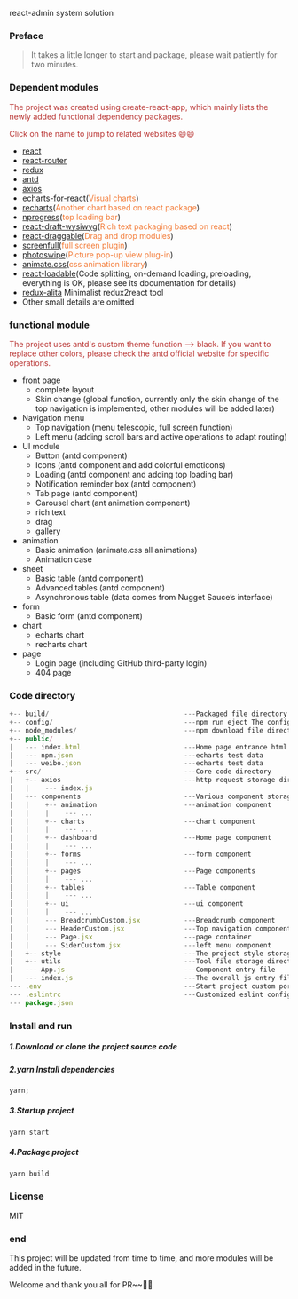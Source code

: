 react-admin system solution

### Preface

> It takes a little longer to start and package, please wait patiently for two minutes.

### Dependent modules

<span style="color: rgb(184,49,47);">The project was created using create-react-app, which mainly lists the newly added functional dependency packages.</span>

<span style="color: rgb(184,49,47);">Click on the name to jump to related websites 😄😄</span>

-   [react](https://facebook.github.io/react/)
-   [react-router](https://react-guide.github.io/react-router-cn/)
-   [redux](https://redux.js.org/)
-   [antd](https://ant.design/index-cn)
-   [axios](https://github.com/mzabriskie/axios)
-   [echarts-for-react](https://github.com/hustcc/echarts-for-react)(<span style="color: rgb(243,121,52);">Visual charts</span>)
-   [recharts](http://recharts.org/#/zh-CN/)(<span style="color: rgb(243,121,52);">Another chart based on react package</span>)
-   [nprogress](https://github.com/rstacruz/nprogress)(<span style="color: rgb(243,121,52);">top loading bar</span>)
-   [react-draft-wysiwyg](https://github.com/jpuri/react-draft-wysiwyg)(<span style="color: rgb(243,121,52);">Rich text packaging based on react</span>)
-   [react-draggable](https://github.com/mzabriskie/react-draggable)(<span style="color: rgb(243,121,52);">Drag and drop modules</span>)
-   [screenfull](https://github.com/sindresorhus/screenfull.js/)(<span style="color: rgb(243,121,52);">full screen plugin</span>)
-   [photoswipe](https://github.com/dimsemenov/photoswipe)(<span style="color: rgb(243,121,52);">Picture pop-up view plug-in</span>)
-   [animate.css](http://daneden.me/animate)(<span style="color: rgb(243,121,52);">css animation library</span>)
-   [react-loadable](https://github.com/jamiebuilds/react-loadable)(Code splitting, on-demand loading, preloading, everything is OK, please see its documentation for details)
-   [redux-alita](https://github.com/yezihaohao/redux-alita) Minimalist redux2react tool
-   Other small details are omitted

### functional module

<span style="color: rgb(184,49,47);">The project uses antd's custom theme function --> black. If you want to replace other colors, please check the antd official website for specific operations.</span>

<!--more-->

-   front page
    -   complete layout
    -   Skin change (global function, currently only the skin change of the top navigation is implemented, other modules will be added later)
-   Navigation menu
    -   Top navigation (menu telescopic, full screen function)
    -   Left menu (adding scroll bars and active operations to adapt routing)
-   UI module
    -   Button (antd component)
    -   Icons (antd component and add colorful emoticons)
    -   Loading (antd component and adding top loading bar)
    -   Notification reminder box (antd component)
    -   Tab page (antd component)
    -   Carousel chart (ant animation component)
    -   rich text
    -   drag
    -   gallery
-   animation
    -   Basic animation (animate.css all animations)
    -   Animation case
-   sheet
    -   Basic table (antd component)
    -   Advanced tables (antd component)
    -   Asynchronous table (data comes from Nugget Sauce’s interface)
-   form
    -   Basic form (antd component)
-   chart
    -   echarts chart
    -   recharts chart
-   page
    -   Login page (including GitHub third-party login)
    -   404 page


### Code directory

```js
+-- build/                                  ---Packaged file directory
+-- config/                                 ---npm run eject The configuration file directory after
+-- node_modules/                           ---npm download file directory
+-- public/
|   --- index.html							---Home page entrance html file
|   --- npm.json							---echarts test data
|   --- weibo.json							---echarts test data
+-- src/                                    ---Core code directory
|   +-- axios                               ---http request storage directory
|   |    --- index.js
|   +-- components                          ---Various component storage directories
|   |    +-- animation                      ---animation component
|   |    |    --- ...
|   |    +-- charts                         ---chart component
|   |    |    --- ...
|   |    +-- dashboard                      ---Home page component
|   |    |    --- ...
|   |    +-- forms                          ---form component
|   |    |    --- ...
|   |    +-- pages                          ---Page components
|   |    |    --- ...
|   |    +-- tables                         ---Table component
|   |    |    --- ...
|   |    +-- ui                             ---ui component
|   |    |    --- ...
|   |    --- BreadcrumbCustom.jsx           ---Breadcrumb component
|   |    --- HeaderCustom.jsx               ---Top navigation component
|   |    --- Page.jsx                       ---page container
|   |    --- SiderCustom.jsx                ---left menu component
|   +-- style                               ---The project style storage directory is mainly written in less
|   +-- utils                               ---Tool file storage directory
|   --- App.js                              ---Component entry file
|   --- index.js                            ---The overall js entry file of the project, including routing configuration, etc.
--- .env                                    ---Start project custom port configuration file
--- .eslintrc                               ---Customized eslint configuration file, including increased react jsx syntax restrictions
--- package.json
```

### Install and run

##### 1.Download or clone the project source code

##### 2.yarn Install dependencies

```js
yarn;
```

##### 3.Startup project

```js
yarn start
```

##### 4.Package project

```js
yarn build
```

### License

MIT

### end

This project will be updated from time to time, and more modules will be added in the future.

Welcome and thank you all for PR~~👏👏